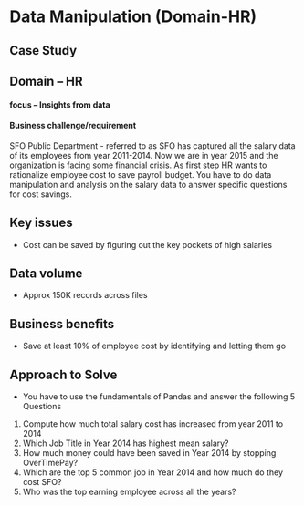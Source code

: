 # Data Manipulation (Domain-HR)

## Case Study

## Domain – HR

#### focus – Insights from data


#### Business challenge/requirement

SFO Public Department - referred to as SFO has captured all the salary data of its employees from year 2011-2014. Now we are in year 2015 and the organization is facing some financial crisis. As first step HR wants to rationalize employee cost to save payroll budget. You have to do data manipulation and analysis on the salary data to answer specific questions for cost savings.


## Key issues
- Cost can be saved by figuring out the key pockets of high salaries

## Data volume
- Approx 150K records across files

## Business benefits
- Save at least 10% of employee cost by identifying and letting them go

## Approach to Solve
- You have to use the fundamentals of Pandas and answer the following 5 Questions

1) Compute how much total salary cost has increased from year 2011 to 2014
2) Which Job Title in Year 2014 has highest mean salary?
3) How much money could have been saved in Year 2014 by stopping OverTimePay?
4) Which are the top 5 common job in Year 2014 and how much do they cost SFO?
5) Who was the top earning employee across all the years?

